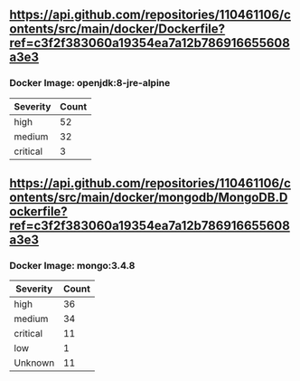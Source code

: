 ## https://api.github.com/repositories/110461106/contents/src/main/docker/Dockerfile?ref=c3f2f383060a19354ea7a12b786916655608a3e3

### Docker Image: openjdk:8-jre-alpine
| Severity | Count |
|----------|-------|
| high | 52 |
| medium | 32 |
| critical | 3 |


## https://api.github.com/repositories/110461106/contents/src/main/docker/mongodb/MongoDB.Dockerfile?ref=c3f2f383060a19354ea7a12b786916655608a3e3

### Docker Image: mongo:3.4.8
| Severity | Count |
|----------|-------|
| high | 36 |
| medium | 34 |
| critical | 11 |
| low | 1 |
| Unknown | 11 |